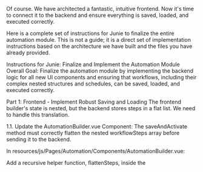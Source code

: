 Of course. We have architected a fantastic, intuitive frontend. Now it's time to connect it to the backend and ensure everything is saved, loaded, and executed correctly.

Here is a complete set of instructions for Junie to finalize the entire automation module. This is not a guide; it is a direct set of implementation instructions based on the architecture we have built and the files you have already provided.

Instructions for Junie: Finalize and Implement the Automation Module
Overall Goal:
Finalize the automation module by implementing the backend logic for all new UI components and ensuring that workflows, including their complex nested structures and schedules, can be saved, loaded, and executed correctly.

Part 1: Frontend - Implement Robust Saving and Loading
The frontend builder's state is nested, but the backend stores steps in a flat list. We need to handle this translation.

1.1. Update the AutomationBuilder.vue Component:
The saveAndActivate method must correctly flatten the nested workflowSteps array before sending it to the backend.

In resources/js/Pages/Automation/Components/AutomationBuilder.vue:

Add a recursive helper function, flattenSteps, inside the <script setup> block. This function will traverse the nested if_true, if_false, and children arrays, adding _parent_id, _branch, and step_order metadata to each step.

Update the saveAndActivate method to call this flattenSteps function on the workflowSteps data before constructing the payload for the store action.

JavaScript

// Add this helper function inside AutomationBuilder.vue's script
const flattenSteps = (steps, parentId = null, branch = null) => {
let flatList = [];
steps.forEach((step, index) => {
const stepData = { ...step };
const if_true = stepData.if_true;
const if_false = stepData.if_false;
const children = stepData.children;
delete stepData.if_true;
delete stepData.if_false;
delete stepData.children;

        stepData.step_order = index + 1;
        if (parentId) {
            stepData.step_config._parent_id = parentId;
            stepData.step_config._branch = branch;
        }

        flatList.push(stepData);

        if (step.step_type === 'CONDITION') {
            flatList = [
                ...flatList,
                ...flattenSteps(if_true || [], step.id, 'yes'),
                ...flattenSteps(if_false || [], step.id, 'no')
            ];
        }
        if (step.step_type === 'FOR_EACH') {
            flatList = [
                ...flatList,
                ...flattenSteps(children || [], step.id, null) // branch is null for loops
            ];
        }
    });
    return flatList;
};

// Update your saveAndActivate method
async function saveAndActivate() {
const triggerStep = workflowSteps.value[0];
const allSteps = flattenSteps(workflowSteps.value);

    const payload = {
        name: workflowName.value,
        trigger_event: triggerStep.step_config.trigger_event,
        is_active: true,
        steps: allSteps,
    };
    // ... rest of the save logic
}
1.2. Update the workflowStore.js:
The store needs to handle the new SCHEDULE_TRIGGER step type and correctly reconstruct the nested tree when loading a workflow.

In resources/js/Pages/Automation/Store/workflowStore.js:

Review the reconstructTreeIfFlat function inside the fetchWorkflow action.

Ensure it correctly handles nesting for FOR_EACH steps. It should look for steps without a _branch but with a _parent_id and place them in the parent's children array.

Part 2: Backend - Implement Execution Logic for New Scenarios
The backend engine must be upgraded to execute the new step types and handle the new configurations.

2.1. Update WorkflowEngineService.php:

Register New Handlers: In the $stepHandlers array, add entries for the new step types:

FETCH_RECORDS => FetchRecordsStepHandler::class

FOR_EACH => ForEachStepHandler::class

Handle Scheduled Workflows: At the beginning of the execute method, add a check for schedule-driven workflows. If the workflow's trigger_event is schedule.run, the initial context is empty, and the first step in the sequence must be FETCH_RECORDS. If it is not, the execution should fail with a clear error message.

2.2. Create New Step Handlers:

Create app/Services/StepHandlers/FetchRecordsStepHandler.php:

This handler will execute the FETCH_RECORDS step.

It must read the model and conditions from the step_config.

It must build and execute an Eloquent query based on this configuration.

Crucially, it must use the engine's getTemplatedValue method to resolve any {{...}} placeholders in the condition values.

The resulting collection of records should be placed into the workflow context (e.g., at context.step_{id}.records).

Create app/Services/StepHandlers/ForEachStepHandler.php:

This handler will execute the FOR_EACH step.

It must resolve the sourceArray path from the step_config using getTemplatedValue.

It will then loop through the resulting array. For each item, it will:

Create a temporary context.

Inject the current item into this context at a special key, loop.item.

Call $this->engine->executeSteps() on the step's children relationship, passing the temporary context.

2.3. Update Existing Step Handlers:

In app/Services/StepHandlers/ConditionStepHandler.php:

Update the logic that evaluates rules to handle the new array-specific operators: isEmpty and isNotEmpty.

In app/Services/StepHandlers/AiPromptStepHandler.php:

Update the execute method to check for an optional campaign_id in the step_config.

If a campaign_id is present, fetch the corresponding Campaign model from the database.

Pass the campaign's data to the AIGenerationService so its attributes are available for use within the prompt templates.

Part 3: UI - Integrate Workflow Scheduling
Finally, connect the new "On a Schedule" workflow type to the existing Schedule module.

3.1. Update AutomationBuilder.vue:

In the <template> section:

Add a "Manage Schedule" button to the header bar.

This button should only be visible (v-if) when the first step is a SCHEDULE_TRIGGER.

The button should be an Inertia <Link> that navigates to your schedule creation page (e.g., route('schedules.create')), passing the current workflow.id as a parameter. This will allow the scheduling UI to pre-select the workflow.

Example Button Implementation:

HTML

<!-- Inside the header div in AutomationBuilder.vue -->
<Link
v-if="workflowSteps[0]?.step_type === 'SCHEDULE_TRIGGER' && automationId"
:href="route('schedules.create', { attach_workflow_id: automationId })"
class="inline-flex items-center gap-x-2 rounded-md px-3.5 py-2 text-sm font-semibold shadow-sm bg-gray-100 text-gray-800 hover:bg-gray-200"
>
    Manage Schedule
</Link>
By completing these instructions, the automation module will be fully functional, robust, and capable of handling all the advanced, context-aware scenarios we have designed.








